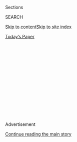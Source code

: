 <div id="app">

<div>

<div>

<div>

<div class="NYTAppHideMasthead css-1q2w90k e1suatyy0">

<div class="section css-ui9rw0 e1suatyy2">

<div class="css-eph4ug er09x8g0">

<div class="css-6n7j50">

</div>

<span class="css-1dv1kvn">Sections</span>

<div class="css-10488qs">

<span class="css-1dv1kvn">SEARCH</span>

</div>

[Skip to content](#site-content)[Skip to site
index](#site-index)

</div>

<div class="css-10698na e1huz5gh0">

</div>

</div>

<div id="masthead-bar-one" class="section hasLinks css-15hmgas e1csuq9d3">

<div class="css-uqyvli e1csuq9d0">

</div>

<div class="css-1uqjmks e1csuq9d1">

</div>

<div class="css-9e9ivx">

[](https://myaccount.nytimes3xbfgragh.onion/auth/login?response_type=cookie&client_id=vi)

</div>

<div class="css-1bvtpon e1csuq9d2">

[Today’s
Paper](https://www.nytimes3xbfgragh.onion/section/todayspaper)

</div>

</div>

</div>

</div>

<div data-aria-hidden="false">

<div id="site-content" data-role="main">

<div>

<div class="css-1aor85t" style="opacity:0.000000001;z-index:-1;visibility:hidden">

<div class="css-1hqnpie">

<div class="css-epjblv">

<span class="css-17xtcya">[Opinion](/section/opinion)</span><span class="css-x15j1o">|</span><span class="css-fwqvlz">Who
Can Make Trump Miserable This
Fall?</span>

</div>

<div class="css-k008qs">

<div class="css-1iwv8en">

<span class="css-18z7m18"></span>

<div>

</div>

</div>

<span class="css-1n6z4y">https://nyti.ms/3h2zu4X</span>

<div class="css-1705lsu">

<div class="css-4xjgmj">

<div class="css-4skfbu" data-role="toolbar" data-aria-label="Social Media Share buttons, Save button, and Comments Panel with current comment count" data-testid="share-tools">

  - 
  - 
  - 
  - 
    
    <div class="css-6n7j50">
    
    </div>

  - 
  - 

</div>

</div>

</div>

</div>

</div>

</div>

<div id="NYT_TOP_BANNER_REGION" class="css-13pd83m">

</div>

<div id="top-wrapper" class="css-1sy8kpn">

<div id="top-slug" class="css-l9onyx">

Advertisement

</div>

[Continue reading the main
story](#after-top)

<div class="ad top-wrapper" style="text-align:center;height:100%;display:block;min-height:250px">

<div id="top" class="place-ad" data-position="top" data-size-key="top">

</div>

</div>

<div id="after-top">

</div>

</div>

<div>

<div class="css-v5btjw etb61u70">

<div class="css-v05ibm etb61u71">

[Opinion](/section/opinion)

</div>

</div>

<div id="sponsor-wrapper" class="css-1hyfx7x">

<div id="sponsor-slug" class="css-19vbshk">

Supported by

</div>

[Continue reading the main
story](#after-sponsor)

<div id="sponsor" class="ad sponsor-wrapper" style="text-align:center;height:100%;display:block">

</div>

<div id="after-sponsor">

</div>

</div>

<div class="css-186x18t">

</div>

<div class="css-1vkm6nb ehdk2mb0">

# Who Can Make Trump Miserable This Fall?

</div>

Goodbye, Jeff Sessions, hello … Heir Archy.

<div class="css-18e8msd">

<div class="css-vp77d3 epjyd6m0">

<div class="css-1p10dcb ey68jwv0" data-aria-hidden="true">

[![Gail
Collins](https://static01.graylady3jvrrxbe.onion/images/2018/04/03/opinion/gail-collins/gail-collins-thumbLarge.png
"Gail Collins")](https://www.nytimes3xbfgragh.onion/by/gail-collins)

</div>

<div class="css-1baulvz">

By [<span class="css-1baulvz last-byline" itemprop="name">Gail
Collins</span>](https://www.nytimes3xbfgragh.onion/by/gail-collins)

<div class="css-8atqhb">

Opinion Columnist

</div>

</div>

</div>

  - July 15,
    2020

  - 
    
    <div class="css-4xjgmj">
    
    <div class="css-d8bdto" data-role="toolbar" data-aria-label="Social Media Share buttons, Save button, and Comments Panel with current comment count" data-testid="share-tools">
    
      - 
      - 
      - 
      - 
        
        <div class="css-6n7j50">
        
        </div>
    
      - 
      - 
    
    </div>
    
    </div>

</div>

<div class="css-79elbk" data-testid="photoviewer-wrapper">

<div class="css-z3e15g" data-testid="photoviewer-wrapper-hidden">

</div>

<div class="css-1a48zt4 ehw59r15" data-testid="photoviewer-children">

![<span class="css-16f3y1r e13ogyst0" data-aria-hidden="true">President
Trump in June with Tommy Tuberville, whom he endorsed in a Senate race
where Jeff Sessions was
running.</span><span class="css-cnj6d5 e1z0qqy90" itemprop="copyrightHolder"><span class="css-1ly73wi e1tej78p0">Credit...</span><span><span>Anna
Moneymaker for The New York
Times</span></span></span>](https://static01.graylady3jvrrxbe.onion/images/2020/07/17/opinion/17collins1/merlin_174189189_51f468f4-2318-4cd6-8a2f-2ec36c6adbd8-articleLarge.jpg?quality=75&auto=webp&disable=upscale)

</div>

</div>

</div>

<div class="section meteredContent css-1r7ky0e" name="articleBody" itemprop="articleBody">

<div class="css-1fanzo5 StoryBodyCompanionColumn">

<div class="css-53u6y8">

I hope by now you’ve managed to come to grips with the fact that we’re
no longer going to have Jeff Sessions in our lives.

“It’s been a real adventure for me,” Sessions said in his concession
speech this week, after he lost the Republican Senate nomination to a
former football coach whose biggest campaign moment probably came when
his [bus caught on
fire](https://www.al.com/news/2020/07/tommy-tuberville-campaign-bus-catches-fire-on-alabama-interstate.html).

Not clear which adventure Sessions was referring to — scampering out of
the Senate to become [Donald
Trump’s](https://www.nytimes3xbfgragh.onion/2019/07/29/nyregion/trump-sharpton-ny-history.html)
attorney general and wage his long-dreamed-of war against immigrants?
Accepting the advice of Justice Department lawyers and [recusing
himself](https://www.nytimes3xbfgragh.onion/2018/01/04/us/politics/trump-sessions-russia-mcgahn.html)
from the Russia investigation? Being attacked by a furious Trump who had
purposely put Sessions in the job to get protection from the forces of …
justice?

</div>

</div>

<div class="css-1fanzo5 StoryBodyCompanionColumn">

<div class="css-53u6y8">

Truly, he’s been badly treated by the man who he helped propel into the
presidency. Hehehehe.

It’s a little weird contemplating Sessions now. Trump’s treatment of him
was outrageous, but if anybody’s going to suffer a political stab in the
back, you have to be glad it’s the guy whose policies as attorney
general ranged from keeping more people in prison longer to “good people
don’t smoke marijuana.”

</div>

</div>

<div class="css-79elbk" data-testid="photoviewer-wrapper">

<div class="css-z3e15g" data-testid="photoviewer-wrapper-hidden">

</div>

<div class="css-1a48zt4 ehw59r15" data-testid="photoviewer-children">

![<span class="css-16f3y1r e13ogyst0" data-aria-hidden="true">Mr.
Sessions giving his concession speech on
Tuesday.</span><span class="css-cnj6d5 e1z0qqy90" itemprop="copyrightHolder"><span class="css-1ly73wi e1tej78p0">Credit...</span><span>September
Dawn Bottoms/The New York
Times</span></span>](https://static01.graylady3jvrrxbe.onion/images/2020/07/15/opinion/15collins2/merlin_174574449_2419087a-5088-49ca-ac74-f5cb64920c43-articleLarge.jpg?quality=75&auto=webp&disable=upscale)

</div>

</div>

<div class="css-1fanzo5 StoryBodyCompanionColumn">

<div class="css-53u6y8">

Tommy Tuberville, the football coach who beat Sessions, [doesn’t seem to
have any
ideas](https://www.newsbreak.com/alabama/birmingham/news/0PZMVnBr/tommy-tuberville-goes-low-profile-to-run-out-clock-in-runoff-with-jeff-sessions)
beyond [flexing his
muscles](https://www.youtube.com/watch?v=NmgO9qwgPEc) and promising to
do whatever President Trump likes. Alabamians have no idea what he would
do if Joe Biden was president, since Tuberville will never acknowledge
such a possibility.

The nominee will go on to fight against Senator Doug Jones, the Democrat
who you’ll recall won his seat in a race against a judge with a history
of making improper advances to teenage girls. Tuberville will presumably
be more of a challenge.

I guess we’ll have to chalk the Alabama primary up as a win for Trump,
who assured voters that Sessions was “not mentally qualified.” (This was
before the president gave that [wild, rambling press
conference](https://www.nytimes3xbfgragh.onion/2020/07/14/us/politics/trump-news-conference.html)
in which he claimed Biden was opposed to windows.)

We’re deep into the Senate election season now, with primaries right and
left, setting the stage for the Democrats’ attempt to take control of
the majority in 2021. Everything is on the line — taxes, economic
recovery, Supreme Court justices.

</div>

</div>

<div class="css-1fanzo5 StoryBodyCompanionColumn">

<div class="css-53u6y8">

Let’s look at a few of the battles brewing. You’ll be able to discuss
them with your friends over virtual cocktails. And if you want to send a
donation or two to candidates who strike your fancy, go for it.

In Maine, Republican Senator Susan Collins is fighting for survival. You
may remember Collins as the self-styled brave independent moderate, who
spends most of her working days caving in.

Her opponent [will be Sara
Gideon](https://www.nytimes3xbfgragh.onion/2020/07/14/us/politics/sara-gideon-maine.html),
the speaker of the state House. Gideon won the Democratic primary
Tuesday over two lesser-known women who seemed to spend much of their
time attacking her for not agreeing to enough
debates.

</div>

</div>

<div class="css-79elbk" data-testid="photoviewer-wrapper">

<div class="css-z3e15g" data-testid="photoviewer-wrapper-hidden">

</div>

<div class="css-1a48zt4 ehw59r15" data-testid="photoviewer-children">

<div class="css-1xdhyk6 erfvjey0">

<span class="css-1ly73wi e1tej78p0">Image</span>

<div class="css-zjzyr8">

<div data-testid="lazyimage-container" style="height:257.77777777777777px">

</div>

</div>

</div>

<span class="css-16f3y1r e13ogyst0" data-aria-hidden="true">Sara Gideon
speaking to the press near a polling station in Portland, Maine, on
Tuesday.</span><span class="css-cnj6d5 e1z0qqy90" itemprop="copyrightHolder"><span class="css-1ly73wi e1tej78p0">Credit...</span><span>Elise
Amendola/Associated Press</span></span>

</div>

</div>

<div class="css-1fanzo5 StoryBodyCompanionColumn">

<div class="css-53u6y8">

That’s an important rule for political campaigns: When all else fails,
demand more debates. John McCain insisted that he and Barack Obama have
10. Trump is [already
complaining](https://www.politico.com/news/2020/06/18/trump-joe-biden-debates-328356)
about Biden’s refusal to go beyond the three scheduled.

Gideon showed up for two, which seemed OK given the fact that she was
about a mile ahead in the polls. But it’s perfectly fair to have your
doubts about a candidate who won’t debate at all. Coach Tuberville, for
instance, said he backed out of any new encounters with Sessions because
of:

A) The coronavirus.

B) Donald Trump already having praised his mental capacity.

C) Lack of attractive cheerleaders.

Yeah, he [blamed the
coronavirus](https://whnt.com/news/tommy-tuberville-says-he-wont-debate-jeff-sessions/).
Hardly exists at all for the Trump camp, unless somebody is asking you
to do something you don’t want to do.

</div>

</div>

<div class="css-1fanzo5 StoryBodyCompanionColumn">

<div class="css-53u6y8">

Moving west there’s Arizona, which looks like it’s going to be huge.
This is the one that could tip the balance for the Senate Democrats. The
Republican incumbent is Martha McSally, who lost a Senate race in 2018,
but then was appointed to the state’s second seat after John McCain died
and his successor quit. You could argue that she’s been through a lot.
Everything, really, except being elected to her job.

We’re pretty sure McSally’s Democratic opponent is going to be former
astronaut Mark Kelly, even though Kelly first has to weather a primary
against someone named Bo Garcia. All we know about Bo is that his
nickname is “Heir Archy” and he’s running as a write-in candidate.
Really, that’s all. No campaign website, no nothing. But if you write in
his name on your ballot, they’ll count the vote.

Do not be dispirited because some of the people running for high office
in America appear to be phantom candidates from nowhere. Think of it
this way: It’s sort of inspiring how wide open the system sometimes is,
as long as you don’t expect to actually get elected to anything.

One of my favorite meaningless races was for an Idaho Senate seat in
2010. Nobody had any doubt that Mike Crapo, the Republican incumbent,
was going to win. Eventually Democrat William Bryk volunteered to oppose
him, just so Crapo would have some competition. This came after he
noticed that you did not actually have to live in Idaho in order to run
there. Bryk was, in fact, a bankruptcy lawyer in Brooklyn. His campaign
slogan was, “If Elected, I Will Move.”

Right now, that sort of sounds better than Make America Great Again.

*The Times is committed to publishing* [*a diversity of
letters*](https://www.nytimes3xbfgragh.onion/2019/01/31/opinion/letters/letters-to-editor-new-york-times-women.html)
*to the editor. We’d like to hear what you think about this or any of
our articles. Here are some*
[*tips*](https://help.nytimes3xbfgragh.onion/hc/en-us/articles/115014925288-How-to-submit-a-letter-to-the-editor)*.
And here’s our email:*
[*letters@NYTimes.com*](mailto:letters@NYTimes.com)*.*

*Follow The New York Times Opinion section on*
[*Facebook*](https://www.facebookcorewwwi.onion/nytopinion)*,* [*Twitter
(@NYTopinion)*](http://twitter.com/NYTOpinion) *and*
[*Instagram*](https://www.instagram.com/nytopinion/)*.*

</div>

</div>

</div>

<div>

</div>

<div>

</div>

<div>

</div>

<div>

<div id="bottom-wrapper" class="css-1ede5it">

<div id="bottom-slug" class="css-l9onyx">

Advertisement

</div>

[Continue reading the main
story](#after-bottom)

<div id="bottom" class="ad bottom-wrapper" style="text-align:center;height:100%;display:block;min-height:90px">

</div>

<div id="after-bottom">

</div>

</div>

</div>

</div>

</div>

## Site Index

<div>

</div>

## Site Information Navigation

  - [© <span>2020</span> <span>The New York Times
    Company</span>](https://help.nytimes3xbfgragh.onion/hc/en-us/articles/115014792127-Copyright-notice)

<!-- end list -->

  - [NYTCo](https://www.nytco.com/)
  - [Contact
    Us](https://help.nytimes3xbfgragh.onion/hc/en-us/articles/115015385887-Contact-Us)
  - [Work with us](https://www.nytco.com/careers/)
  - [Advertise](https://nytmediakit.com/)
  - [T Brand Studio](http://www.tbrandstudio.com/)
  - [Your Ad
    Choices](https://www.nytimes3xbfgragh.onion/privacy/cookie-policy#how-do-i-manage-trackers)
  - [Privacy](https://www.nytimes3xbfgragh.onion/privacy)
  - [Terms of
    Service](https://help.nytimes3xbfgragh.onion/hc/en-us/articles/115014893428-Terms-of-service)
  - [Terms of
    Sale](https://help.nytimes3xbfgragh.onion/hc/en-us/articles/115014893968-Terms-of-sale)
  - [Site
    Map](https://spiderbites.nytimes3xbfgragh.onion)
  - [Help](https://help.nytimes3xbfgragh.onion/hc/en-us)
  - [Subscriptions](https://www.nytimes3xbfgragh.onion/subscription?campaignId=37WXW)

</div>

</div>

</div>

</div>
